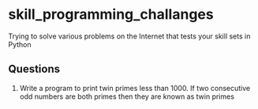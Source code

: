 # skill_programming_challanges
Trying to solve various problems on the Internet that tests your skill sets in Python

## Questions
1. Write a program to print twin primes less than 1000.  If two consecutive odd numbers are both primes then they are known as twin primes

